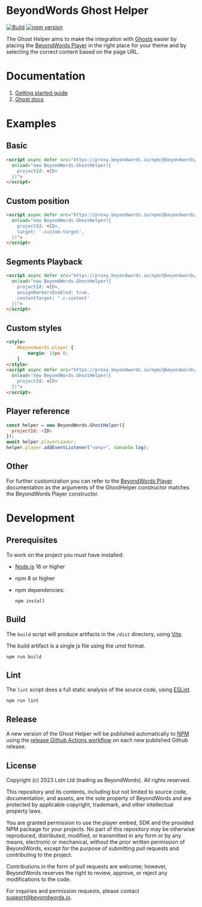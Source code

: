 # BeyondWords Ghost Helper

[![Build](https://github.com/beyondwords-io/ghost-helper/actions/workflows/build.yml/badge.svg?branch=master)](https://github.com/beyondwords-io/ghost-helper/actions/workflows/build.yml)
[![npm version](https://badge.fury.io/js/@beyondwords%2Fghost-helper.svg)](https://badge.fury.io/js/@beyondwords%2Fghost-helper)

The Ghost Helper aims to make the integration with [Ghosts](https://ghost.org) easier by placing the [BeyondWords Player](https://github.com/beyondwords-io/player) in the right place for your theme and by selecting the correct content based on the page URL.

# Documentation

1. [Getting started guide](https://docs.beyondwords.io/docs-and-guides/integrations/ghost)
2. [Ghost docs](https://ghost.org/integrations/beyondwords/)

# Examples

## Basic

```html
<script async defer src="https://proxy.beyondwords.io/npm/@beyondwords/ghost-helper@latest/dist/umd.js"
  onload="new BeyondWords.GhostHelper({
    projectId: <ID>
  })">
</script>
```

## Custom position

```html
<script async defer src="https://proxy.beyondwords.io/npm/@beyondwords/ghost-helper@latest/dist/umd.js"
  onload="new BeyondWords.GhostHelper({
    projectId: <ID>,
    target: '.custom-target',
  })">
</script>
```

## Segments Playback

```html
<script async defer src="https://proxy.beyondwords.io/npm/@beyondwords/ghost-helper@latest/dist/umd.js"
  onload="new BeyondWords.GhostHelper({
    projectId: <ID>,
    assignMarkersEnabled: true,
    contentTarget: '.c-content'
  })">
</script>
```

## Custom styles

```html
<style>
    #beyondwords-player {
        margin: 16px 0;
    }
</style>
<script async defer src="https://proxy.beyondwords.io/npm/@beyondwords/ghost-helper@latest/dist/umd.js"
  onload="new BeyondWords.GhostHelper({
    projectId: <ID>
  })">
</script>
```

## Player reference

```js
const helper = new BeyondWords.GhostHelper({
  projectId: <ID>
});
await helper.playerLoader;
helper.player.addEventListener("<any>", console.log);
```

## Other

For further customization you can refer to the [BeyondWords Player](https://github.com/beyondwords-io/player) documentation as the arguments of the GhostHelper constructor matches the BeyondWords Player constructor.

# Development

## Prerequisites

To work on the project you must have installed:

- [Node.js](https://nodejs.org/en/download) 16 or higher

- npm 8 or higher

- npm dependencies:

    ```
    npm install
    ```

## Build

The `build` script will produce artifacts in the `/dist` directory, using [Vite](https://vitejs.dev/).

The build artifact is a single js file using the umd format.

```
npm run build
```

## Lint

The `lint` script does a full static analysis of the source code, using [ESLint](https://eslint.org/).

```
npm run lint
```

## Release

A new version of the Ghost Helper will be published automatically to [NPM](https://www.npmjs.com/package/@beyondwords/ghost-helper) using the [release Github Actions workflow](.github/workflows/release.yml) on each new published Github release.

## License

Copyright (c) 2023 Lstn Ltd (trading as BeyondWords). All rights reserved.

This repository and its contents, including but not limited to source code, documentation, and assets, are the sole property of BeyondWords and are protected by applicable copyright, trademark, and other intellectual property laws.

You are granted permission to use the player embed, SDK and the provided NPM package for your projects. No part of this repository may be otherwise reproduced, distributed, modified, or transmitted in any form or by any means, electronic or mechanical, without the prior written permission of BeyondWords, except for the purpose of submitting pull requests and contributing to the project.

Contributions in the form of pull requests are welcome; however, BeyondWords reserves the right to review, approve, or reject any modifications to the code.

For inquiries and permission requests, please contact support@beyondwords.io.
